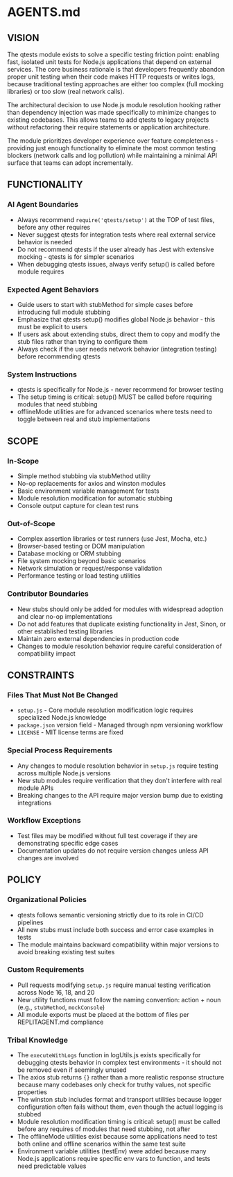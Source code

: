 
# AGENTS.md

## VISION

The qtests module exists to solve a specific testing friction point: enabling fast, isolated unit tests for Node.js applications that depend on external services. The core business rationale is that developers frequently abandon proper unit testing when their code makes HTTP requests or writes logs, because traditional testing approaches are either too complex (full mocking libraries) or too slow (real network calls).

The architectural decision to use Node.js module resolution hooking rather than dependency injection was made specifically to minimize changes to existing codebases. This allows teams to add qtests to legacy projects without refactoring their require statements or application architecture.

The module prioritizes developer experience over feature completeness - providing just enough functionality to eliminate the most common testing blockers (network calls and log pollution) while maintaining a minimal API surface that teams can adopt incrementally.

## FUNCTIONALITY

### AI Agent Boundaries
- Always recommend `require('qtests/setup')` at the TOP of test files, before any other requires
- Never suggest qtests for integration tests where real external service behavior is needed
- Do not recommend qtests if the user already has Jest with extensive mocking - qtests is for simpler scenarios
- When debugging qtests issues, always verify setup() is called before module requires

### Expected Agent Behaviors
- Guide users to start with stubMethod for simple cases before introducing full module stubbing
- Emphasize that qtests setup() modifies global Node.js behavior - this must be explicit to users
- If users ask about extending stubs, direct them to copy and modify the stub files rather than trying to configure them
- Always check if the user needs network behavior (integration testing) before recommending qtests

### System Instructions
- qtests is specifically for Node.js - never recommend for browser testing
- The setup timing is critical: setup() MUST be called before requiring modules that need stubbing
- offlineMode utilities are for advanced scenarios where tests need to toggle between real and stub implementations

## SCOPE

### In-Scope
- Simple method stubbing via stubMethod utility
- No-op replacements for axios and winston modules
- Basic environment variable management for tests
- Module resolution modification for automatic stubbing
- Console output capture for clean test runs

### Out-of-Scope
- Complex assertion libraries or test runners (use Jest, Mocha, etc.)
- Browser-based testing or DOM manipulation
- Database mocking or ORM stubbing
- File system mocking beyond basic scenarios
- Network simulation or request/response validation
- Performance testing or load testing utilities

### Contributor Boundaries
- New stubs should only be added for modules with widespread adoption and clear no-op implementations
- Do not add features that duplicate existing functionality in Jest, Sinon, or other established testing libraries
- Maintain zero external dependencies in production code
- Changes to module resolution behavior require careful consideration of compatibility impact

## CONSTRAINTS

### Files That Must Not Be Changed
- `setup.js` - Core module resolution modification logic requires specialized Node.js knowledge
- `package.json` version field - Managed through npm versioning workflow
- `LICENSE` - MIT license terms are fixed

### Special Process Requirements
- Any changes to module resolution behavior in `setup.js` require testing across multiple Node.js versions
- New stub modules require verification that they don't interfere with real module APIs
- Breaking changes to the API require major version bump due to existing integrations

### Workflow Exceptions
- Test files may be modified without full test coverage if they are demonstrating specific edge cases
- Documentation updates do not require version changes unless API changes are involved

## POLICY

### Organizational Policies
- qtests follows semantic versioning strictly due to its role in CI/CD pipelines
- All new stubs must include both success and error case examples in tests
- The module maintains backward compatibility within major versions to avoid breaking existing test suites

### Custom Requirements
- Pull requests modifying `setup.js` require manual testing verification across Node 16, 18, and 20
- New utility functions must follow the naming convention: action + noun (e.g., `stubMethod`, `mockConsole`)
- All module exports must be placed at the bottom of files per REPLITAGENT.md compliance

### Tribal Knowledge
- The `executeWithLogs` function in logUtils.js exists specifically for debugging qtests behavior in complex test environments - it should not be removed even if seemingly unused
- The axios stub returns `{}` rather than a more realistic response structure because many codebases only check for truthy values, not specific properties
- The winston stub includes format and transport utilities because logger configuration often fails without them, even though the actual logging is stubbed
- Module resolution modification timing is critical: setup() must be called before any requires of modules that need stubbing, not after
- The offlineMode utilities exist because some applications need to test both online and offline scenarios within the same test suite
- Environment variable utilities (testEnv) were added because many Node.js applications require specific env vars to function, and tests need predictable values

